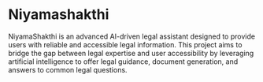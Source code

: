 # Niyamashakthi
NiyamaShakthi is an advanced AI-driven legal assistant designed to provide users with reliable and accessible legal information. This project aims to bridge the gap between legal expertise and user accessibility by leveraging artificial intelligence to offer legal guidance, document generation, and answers to common legal questions.
